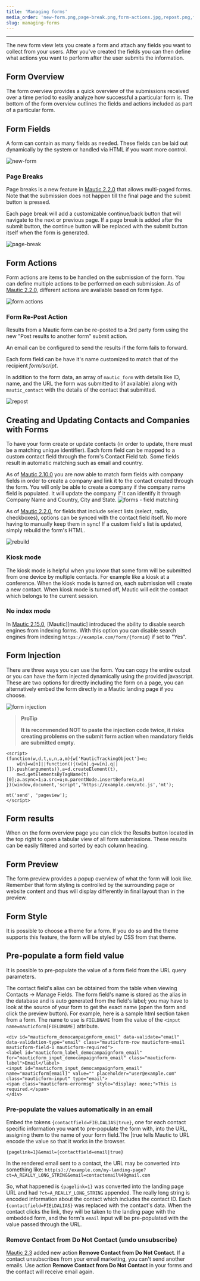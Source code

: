 ```yaml
---
title: 'Managing forms'
media_order: 'new-form.png,page-break.png,form-actions.jpg,repost.png,forms-field-matching.png,rebuild.png,injection.png'
slug: managing-forms
---
```


---
The new form view lets you create a form and attach any fields you want to collect from your users. After you've created the fields you can then define what actions you want to perform after the user submits the information.

## Form Overview

The form overview provides a quick overview of the submissions received over a time period to easily analyze how successful a particular form is. The bottom of the form overview outlines the fields and actions included as part of a particular form.

## Form Fields

A form can contain as many fields as needed. These fields can be laid out dynamically by the system or handled via HTML if you want more control.

![new-form](new-form.png)

### Page Breaks

Page breaks is a new feature in [Mautic 2.2.0][release-2.2.0] that allows multi-paged forms. Note that the submission does not happen till the final page and the submit button is pressed.

Each page break will add a customizable continue/back button that will navigate to the next or previous page. If a page break is added after the submit button, the continue button will be replaced with the submit button itself when the form is generated.

![page-break](page-break.png)

## Form Actions

Form actions are items to be handled on the submission of the form. You can define multiple actions to be performed on each submission. As of [Mautic 2.2.0][release-2.2.0], different actions are available based on form type.

![form actions](form-actions.jpg)

### Form Re-Post Action

Results from a Mautic form can be re-posted to a 3rd party form using the new "Post results to another form" submit action.

An email can be configured to send the results if the form fails to forward.

Each form field can be have it's name customized to match that of the recipient _form/script_.

In addition to the form data, an array of `mautic_form` with details like ID, name, and the URL the form was submitted to (if available) along with `mautic_contact` with the details of the contact that submitted.

![repost](repost.png)

## Creating and Updating Contacts and Companies with Forms

To have your form create or update contacts (in order to update, there must be a matching unique identifier). Each form field can be mapped to a custom contact field through the form's Contact Field tab. Some fields result in automatic matching such as email and country.

As of [Mautic 2.10.0][release-2.10.0] you are now able to match form fields with company fields in order to create a company and link it to the contact created through the form. You will only be able to create a company if the company name field is populated. It will update the company if it can identify it through Company Name and Country, City and State.
![forms - field matching](forms-field-matching.png)

As of [Mautic 2.2.0][release-2.2.0], for fields that include select lists (select, radio, checkboxes), options can be synced with the contact field itself. No more having to manually keep them in sync! If a custom field's list is updated, simply rebuild the form's HTML.

![rebuild](rebuild.png)

### Kiosk mode

The kiosk mode is helpful when you know that some form will be submitted from one device by multiple contacts. For example like a kiosk at a conference. When the kiosk mode is turned on, each submission will create a new contact. When kiosk mode is turned off, Mautic will edit the contact which belongs to the current session.

### No index mode

In [Mautic 2.15.0][release-2.15.0], [Mautic][mautic] introduced the ability to disable search engines from indexing forms. With this option you can disable search engines from indexing `https://example.com/form/{formid}` if set to "Yes".

## Form Injection

There are three ways you can use the form. You can copy the entire output or you can have the form injected dynamically using the provided javascript. These are two options for directly including the form on a page, you can alternatively embed the form directly in a Mautic landing page if you choose.

![form injection][injection]

[injection]: <injection.png>

> **ProTip**
>
> **It is recommended NOT to paste the injection code twice, it risks creating problems on the submit form action when mandatory fields are submitted empty.**


    <script>
    (function(w,d,t,u,n,a,m){w['MauticTrackingObject']=n;
        w[n]=w[n]||function(){(w[n].q=w[n].q||[]).push(arguments)},a=d.createElement(t),
        m=d.getElementsByTagName(t)[0];a.async=1;a.src=u;m.parentNode.insertBefore(a,m)
    })(window,document,'script','https://example.com/mtc.js','mt');

    mt('send', 'pageview');
    </script>

## Form results

When on the form overview page you can click the Results button located in the top right to open a tabular view of all form submissions. These results can be easily filtered and sorted by each column heading.

## Form Preview

The form preview provides a popup overview of what the form will look like. Remember that form styling is controlled by the surrounding page or website content and thus will display differently in final layout than in the preview.

## Form Style

It is possible to choose a theme for a form. If you do so and the theme supports this feature, the form will be styled by CSS from that theme.

## Pre-populate a form field value

It is possible to pre-populate the value of a form field from the URL query parameters.

The contact field's alias can be obtained from the table when viewing Contacts -> Manage Fields. The form field's name is stored as the alias in the database and is auto generated from the field's label; you may have to look at the source of your form to get the exact name (open the form and click the preview button). For example, here is a sample html section taken from a form. The name to use is `FIELDNAME` from the value of the `<input name=mauticform[FIELDNAME]` attribute.


    <div id="mauticform_democampaignform_email" data-validate="email" data-validation-type="email" class="mauticform-row mauticform-email mauticform-field-1 mauticform-required">
    <label id="mauticform_label_democampaignform_email" for="mauticform_input_democampaignform_email" class="mauticform-label">Email</label>
    <input id="mauticform_input_democampaignform_email" name="mauticform[email]" value="" placeholder="user@example.com" class="mauticform-input" type="email">
    <span class="mauticform-errormsg" style="display: none;">This is required.</span>
    </div>
 
 ### Pre-populate the values automatically in an email

Embed the tokens `{contactfield=FIELDALIAS|true}`, one for each contact specific information you want to pre-populate the form with, into the URL, assigning them to the name of your form field.The |true tells Mautic to URL encode the value so that it works in the browser.

```http
{pagelink=1}&email={contactfield=email|true}
```

In the rendered email sent to a contact, the URL may be converted into something like: `http(s)://example.com/my-landing-page?ct=A_REALLY_LONG_STRING&email=contactemail%40gmail.com`

So, what happened is `{pagelink=1}` was converted into the landing page URL and had `?ct=A_REALLY_LONG_STRING` appended. The really long string is encoded information about the contact which includes the contact ID. Each `{contactfield=FIELDALIAS}` was replaced with the contact's data. When the contact clicks the link, they will be taken to the landing page with the embedded form, and the form's `email` input will be pre-populated with the value passed through the URL.

### Remove Contact from Do Not Contact (undo unsubscribe)

[Mautic 2.3][release-2.3.0] added new action **Remove Contact from Do Not Contact**. If a contact unsubscribes from your email marketing, you can't send another emails.  Use action **Remove Contact from Do Not Contact** in your forms and the contact will receive email again.

[release-2.2.0]: <../../../../index.php.com/mautic/mautic/releases/tag/2.2.0>
[release-2.3.0]: <../../../../index.php.com/mautic/mautic/releases/tag/2.3.0>
[release-2.10.0]: <../../../../index.php.com/mautic/mautic/releases/tag/2.10.0>
[release-2.15.0]: <../../../../index.php.com/mautic/mautic/releases/tag/2.15.0>
